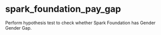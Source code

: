 # spark_foundation_pay_gap
Perform hypothesis test to check whether Spark Foundation has Gender Gender Gap.
